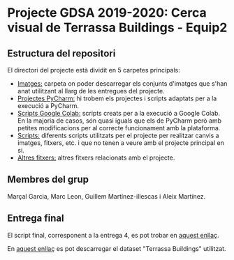 # Projecte GDSA 2019-2020: Cerca visual de Terrassa Buildings - Equip2

## Estructura del repositori
El directori del projecte està dividit en 5 carpetes principals:
* [Imatges:](https://github.com/gdsa-upc/2019-Equip2/tree/master/Imatges) carpeta on poder descarregar els conjunts d'imatges que s'han anat utilitzant al llarg de les entregues del projecte.
* [Projectes PyCharm:](https://github.com/gdsa-upc/2019-Equip2/tree/master/Projectes%20PyCharm) hi trobem els projectes i scripts adaptats per a la execució a PyCharm.
* [Scripts  Google Colab:](https://github.com/gdsa-upc/2019-Equip2/tree/master/Scripts%20Google%20Colab) scripts creats per a la execució a Google Colab. En la majoria de casos, són quasi iguals que els de PyCharm però amb petites modificacions per al correcte funcionament amb la plataforma.
* [Scripts:](https://github.com/gdsa-upc/2019-Equip2/tree/master/Scripts) diferents scripts utilitzats per el projecte per realitzar canvis a imatges, fitxers, etc. i que no tenen a veure amb el projecte principal en si.
* [Altres fitxers:](https://github.com/gdsa-upc/2019-Equip2/tree/master/Altres%20fitxers) altres fitxers relacionats amb el projecte.

## Membres del grup
Marçal Garcia, Marc Leon, Guillem Martínez-illescas i Aleix Martínez. 

## Entrega final
El script final, corresponent a la entrega 4, es pot trobar en [aquest enllaç](https://github.com/gdsa-upc/2019-Equip2/blob/master/Projectes%20PyCharm/Sessi%C3%B3%204/Cerca_Visual.ipynb).

En [aquest enllaç](https://www.kaggle.com/c/18179/download-all) es pot descarregar el dataset "Terrassa Buildings" utilitzat.
